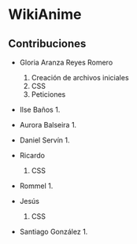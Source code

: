 # WikiAnime

## Contribuciones

- Gloria Aranza Reyes Romero
    1. Creación de archivos iniciales
    2. CSS
    3. Peticiones

- Ilse Baños
    1. 

- Aurora Balseira
    1. 

- Daniel Servín
    1. 

- Ricardo
    1. CSS
 
 - Rommel
    1. 

- Jesús
    1. CSS

- Santiago González
    1. 
